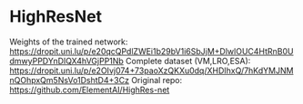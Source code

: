 # HighResNet

Weights of the trained network: https://dropit.uni.lu/p/e20qcQPdlZWEi1b29bV1i6SbJjM+DlwlOUC4HtRnB0UdmwyPPDYnDIQX4hVGjPP1Nb
Complete dataset (VM,LRO,ESA): https://dropit.uni.lu/p/e2OIvj074+73paoXzQKXu0dq/XHDIhxQ/7hKdYMJNMnQOhpxQm5NsVo1DshtD4+3Cz
Original repo: https://github.com/ElementAI/HighRes-net
